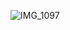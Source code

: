 ![IMG_1097](https://github.com/JangAyeon/Algorithm/assets/67853616/bc38bfd3-805e-4775-9965-f8dff21bc4e3)
